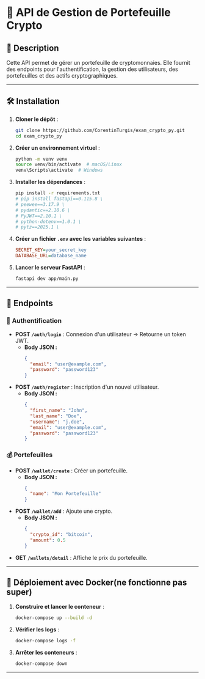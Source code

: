 # 🚀 API de Gestion de Portefeuille Crypto

## 📌 Description
Cette API permet de gérer un portefeuille de cryptomonnaies. Elle fournit des endpoints pour l'authentification, la gestion des utilisateurs, des portefeuilles et des actifs cryptographiques.

---

## 🛠 Installation

1. **Cloner le dépôt** :
   ```bash
   git clone https://github.com/CorentinTurgis/exam_crypto_py.git
   cd exam_crypto_py
   ```

2. **Créer un environnement virtuel** :
   ```bash
   python -m venv venv
   source venv/bin/activate  # macOS/Linux
   venv\Scripts\activate  # Windows
   ```

3. **Installer les dépendances** :
   ```bash
   pip install -r requirements.txt
   # pip install fastapi==0.115.8 \
   # peewee==3.17.9 \
   # pydantic==2.10.6 \
   # PyJWT==2.10.1 \
   # python-dotenv==1.0.1 \
   # pytz==2025.1 \
   ```

4. **Créer un fichier `.env` avec les variables suivantes** :
   ```ini
   SECRET_KEY=your_secret_key
   DATABASE_URL=database_name
   ```

5. **Lancer le serveur FastAPI** :
   ```bash
   fastapi dev app/main.py
   ```

---

## 📌 Endpoints

### 🔑 **Authentification**
- **POST `/auth/login`** : Connexion d'un utilisateur → Retourne un token JWT.
    - **Body JSON :**
      ```json
      {
        "email": "user@example.com",
        "password": "password123"
      }
      ```
- **POST `/auth/register`** : Inscription d'un nouvel utilisateur.
    - **Body JSON :**
      ```json
      {
        "first_name": "John",
        "last_name": "Doe",
        "username": "j.doe",
        "email": "user@example.com",
        "password": "password123"
      }
      ```

### 💰 **Portefeuilles**
- **POST `/wallet/create`** : Créer un portefeuille.
    - **Body JSON :**
      ```json
      {
        "name": "Mon Portefeuille"
      }
      ```
- **POST `/wallet/add`** : Ajoute une crypto.
    - **Body JSON :**
      ```json
      {
        "crypto_id": "bitcoin",
        "amount": 0.5
      }
      ```
- **GET `/wallets/detail`** : Affiche le prix du portefeuille.

---

## 🚀 Déploiement avec Docker(ne fonctionne pas super)

1. **Construire et lancer le conteneur** :
   ```bash
   docker-compose up --build -d
   ```

2. **Vérifier les logs** :
   ```bash
   docker-compose logs -f
   ```

3. **Arrêter les conteneurs** :
   ```bash
   docker-compose down
   ```

---
